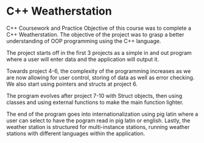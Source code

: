 # C++ Weatherstation
C++ Coursework and Practice 
Objective of this course was to complete a C++ Weatherstation.
The objective of the project was to grasp a better understanding of OOP programming using the C++ language.

The project starts off in the first 3 projects as a simple in and out program where a user will enter data and the application will output it.

Towards project 4-6, the complexity of the programming increases as we are now allowing for user control, storing of data as well as error checking. We also start using pointers and structs at project 6.

The program evolves after project 7-10 with Struct objects, then using classes and using external functions to make the main function lighter. 

The end of the program goes into internationalization using pig latin where a user can select to have the pogram read in pig latin or english. Lastly, the weather station is structured for multi-instance stations, running weather stations with different languages within the application.
